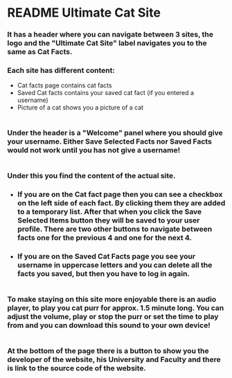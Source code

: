 # README Ultimate Cat Site
### It has a header where you can navigate between 3 sites, the logo and the "Ultimate Cat Site" label navigates you to the same as Cat Facts.
### Each site has different content:
- Cat facts page contains cat facts
- Saved Cat facts contains your saved cat fact (if you entered a username)
- Picture of a cat shows you a picture of a cat
#
### Under the header is a "Welcome" panel where you should give your username. Either Save Selected Facts nor Saved Facts would not work until you has not give a username!
#
### Under this you find the content of the actual site.
- ### If you are on the Cat fact page then you can see a checkbox on the left side of each fact. By clicking them they are added to a temporary list. After that when you click the Save Selected Items button they will be saved to your user profile. There are two other buttons to navigate between facts one for the previous 4 and one for the next 4.
- ### If you are on the Saved Cat Facts page you see your username in uppercase letters and you can delete all the facts you saved, but then you have to log in again.
#
### To make staying on this site more enjoyable there is an audio player, to play you cat purr for approx. 1.5 minute long. You can adjust the volume, play or stop the purr or set the time to play from and you can download this sound to your own device!
#
### At the bottom of the page there is a button to show you the developer of the website, his University and Faculty and there is link to the source code of the website.

